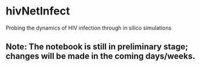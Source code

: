 # hivNetInfect
Probing the dynamics of HIV infection through in silico simulations



## Note: The notebook is still in preliminary stage; changes will be made in the coming days/weeks.
